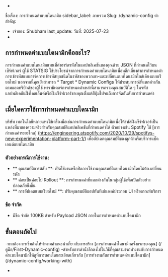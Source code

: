 -
ชื่อเรื่อง: การกำหนดค่าแบบไดนามิก
sidebar_label: ภาพรวม
Slug: /dynamic-config
คำสำคัญ: 
- เจ้าของ: Shubham
last_update: 
วันที่: 2025-07-23
-

## การกำหนดค่าแบบไดนามิกคืออะไร?

การกำหนดค่าแบบไดนามิกแทนที่ค่าฮาร์ดรหัสในแอปพลิเคชันของคุณด้วย JSON ที่กำหนดไว้บนเซิร์ฟเวอร์ ผู้ใช้ STATSIG ใช้ประโยชน์จากการกำหนดค่าแบบไดนามิกเพื่อหลีกเลี่ยงค่าการกำหนดค่าการเข้ารหัสแบบฮาร์ดการเข้ารหัสทุกชนิดในรหัสของพวกเขา-และเปลี่ยนแบบไดนามิกใกล้เคียงแบบเรียลไทม์ นอกจากนี้คุณยังสามารถ * Target * Dynamic Configs ให้ประสบการณ์ที่แตกต่างกันตามแอตทริบิวต์ของผู้ใช้ พารามิเตอร์การกำหนดค่าเหล่านี้สามารถรวมคุณสมบัติใด ๆ ในรหัสแอปพลิเคชันฝั่งไคลเอ็นต์หรือฝั่งเซิร์ฟเวอร์ของคุณตั้งแต่สีปุ่มไปจนถึงการจัดอันดับการกำหนดค่า

## เมื่อใดควรใช้การกำหนดค่าแบบไดนามิก

บริษัท เทคโนโลยีหลายแห่งใช้เครื่องมือเช่นการกำหนดค่าแบบไดนามิกเพื่อให้รหัสฝั่งเซิร์ฟเวอร์เป็นแหล่งที่มาของความจริงสำหรับคุณสมบัติแอปพลิเคชันที่กำหนดค่าได้ ตัวอย่างเช่น Spotify ใช้ [การกำหนดค่าระยะไกล] (https://engineering.atspotify.com/2020/10/29/spotifys-new-experimentation-platform-part-1/) เพื่ออัปเดตคุณสมบัติของลูกค้าหรือบริการแบ็คเอนด์แบบไดนามิก

### ตัวอย่างกรณีการใช้งาน:
- ** คุณสมบัติการสลับ **: เปิดใช้งานหรือปิดการใช้งานคุณสมบัติแบบไดนามิกโดยไม่ต้องเปลี่ยนรหัส
- ** ค่อยเป็นค่อยไป Rollout **: การกำหนดค่าที่แตกต่างกันในกลุ่มผู้ใช้เพื่อเปิดตัวอย่างปลอดภัยยิ่งขึ้น
- ** การอัปเดตแบบเรียลไทม์ **: ปรับคุณสมบัติแอปทันทีเช่นองค์ประกอบ UI หรือเกณฑ์บริการ

### ข้อ จำกัด

- มีขีด จำกัด 100KB สำหรับ Payload JSON ภายในการกำหนดค่าแบบไดนามิก

## ขั้นตอนถัดไป

-หากต้องการเริ่มต้นให้ทำตามคำแนะนำเกี่ยวกับการสร้าง [การกำหนดค่าไดนามิกครั้งแรกของคุณ] (/คู่มือ/First-Dynamic-config)
-สำหรับการดำน้ำลึกลงไปในวิธีที่คุณสามารถทำงานกับการกำหนดค่าแบบไดนามิกให้ดูที่การสอนโดยละเอียดเกี่ยวกับ [การทำงานกับการกำหนดค่าแบบไดนามิก] (/dynamic-config/working-with)

-
